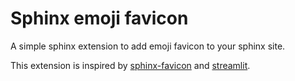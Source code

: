 # Sphinx emoji favicon

A simple sphinx extension to add emoji favicon to your sphinx site.

This extension is inspired by [sphinx-favicon](https://github.com/tcmetzger/sphinx-favicon) and [streamlit](https://github.com/streamlit/streamlit).
